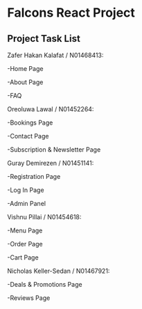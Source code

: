 # Falcons React Project

## Project Task List

Zafer Hakan Kalafat / N01468413:

-Home Page

-About Page

-FAQ

Oreoluwa Lawal / N01452264:

-Bookings Page

-Contact Page

-Subscription & Newsletter Page

Guray Demirezen / N01451141:

-Registration Page

-Log In Page

-Admin Panel

Vishnu Pillai / N01454618:

-Menu Page

-Order Page

-Cart Page

Nicholas Keller-Sedan / N01467921:

-Deals & Promotions Page

-Reviews Page
